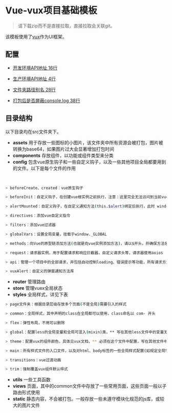 # Vue-vux项目基础模板

> 请下载zip而不是直接拉取，直接拉取会关联git。

该模板使用了[vux](https://doc.vux.li/zh-CN/components/actionsheet.html)作为UI框架。

## 配置

* [开发环境API地址 16行](config/index.js)

* [生产环境API地址 4行](src/config/globalVars.js)

* [文件夹路径别名 28行](build/webpack.base.conf.js)

* [打包后是否屏蔽console.log 38行](build/webpack.prod.conf.js)


## 目录结构

以下目录均在src文件夹下。

* __assets__ 用于存放一些图标的小图片，该文件夹中所有资源会被打包，图片被转换为base64，如果图片过大会显著增加打包时间
* __components__ 存放组件，以功能或组件类型来分类
* __config__ 包含vue原生钩子和一些自定义钩子，以及一些其他项目全局都要用到的文件。以下是每个文件的作用

&emsp;

``` bash
> beforeCreate、created：vue原生钩子

> beforeInit：自定义钩子，在创建vue根实例之前执行，注意：这里完全无法访问到当前vue，因为还没有创建

> alertMounted：自定义钩子，在自定义通知方法(this.$alert)绑定后执行，此时 window._api 也已经绑定完成

> directives：添加vue自定义指令

> filters：添加vue过滤器

> globalVars：设置全局变量，挂载于window._GLOBAL

> methods：向Vue的原型链添加方法(也就是向vue实例添加方法)，请以$开头，并确保方法名没有被占用

> request：请求器实例，用于配置请求和响应拦截器，自定义请求头等，请求器使用axios

> api：管理一个项目中的全部请求，并包括自动控制loading、错误提示等功能，所有请求方法挂载于 window._api

> vuxAlert：自定义的弹窗通知方法库
```

* __router__ 管理路由
* __store__ 管理vuex全局状态
* __styles__ 全局样式，详见下表

``` bash
> page文件夹：根据目录层级存放多个页面(不是全局)需要引入的样式

> common：全局样式，其中声明的class在全局都可以使用，class命名以 com- 开头

> flex：弹性布局，不用可以删除

> global：配置less的全局变量和全局可混入(mixin)类，** 写在其他less文件中的变量无法在全局使用 **

> theme：配置vux的组件颜色，具体见vux文档，** 必须在这个文件中配置，写在其他文件中无效 **

> main：所有样式文件的入口文件，以及对html、body标签的一些全局样式配置(如规定全局字体、文字大小等)

> transitions：vue过渡动画

> trim：强制覆盖vux组件默认样式
```

* __utils__ 一些工具函数
* __views__ 页面，其中的common文件中存放了一些常用页面，这些页面一般以子路由形式使用
* __static__ 静态内容，不会被打包。一般存放一些未遵守模块化规范的js库，或较大的图片文件




